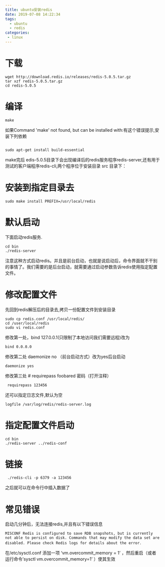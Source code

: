 ```yaml
---
title: ubuntu安装redis
date: 2019-07-08 14:22:34
tags: 
  - ubuntu
  - redis
categories:
 - linux
---
```

# 下载
```shell
wget http://download.redis.io/releases/redis-5.0.5.tar.gz
tar xzf redis-5.0.5.tar.gz
cd redis-5.0.5
```

# 编译
```
make
```
如果Command 'make' not found, but can be installed with:有这个错误提示,安装下列依赖
```

sudo apt-get install build-essential
```
make完后 edis-5.0.5目录下会出现编译后的redis服务程序redis-server,还有用于测试的客户端程序redis-cli,两个程序位于安装目录 src 目录下：


# 安装到指定目录去
```
sudo make install PREFIX=/usr/local/redis 
```
# 默认启动
下面启动redis服务.
```
cd bin
./redis-server
```
注意这种方式启动redis。并且是前台启动，也就是说启动后，命令界面就不干别的事情了。我们需要的是后台启动，就需要通过启动参数告诉redis使用指定配置文件。
# 修改配置文件
 先回到redis解压后的目录去,拷贝一份配置文件到安装目录
```
sudo cp redis.conf /usr/local/redis/
cd /user/local/redis
sudo vi redis.conf
```
修改第一处，bind 127.0.0.1(只限制了本地访问我们需要远程)改为
```
bind 0.0.0.0
```
修改第二处 daemonize no （前台启动方式）改为yes后台启动
```
daemonize yes
```
修改第三处 # requirepass foobared 密码（打开注释）
```
 requirepass 123456
```
还可以指定日志文件,默认为空
```
logfile /var/log/redis/redis-server.log
```
# 指定配置文件启动
```
cd bin
./redis-server ../redis-conf 
```
# 链接
```
 ./redis-cli -p 6379 -a 123456
```
之后就可以在命令行中插入数据了
# 常见错误
启动几分钟后，无法连接redis,并且有以下错误信息
```
MISCONF Redis is configured to save RDB snapshots, but is currently not able to persist on disk. Commands that may modify the data set are disabled. Please check Redis logs for details about the error．
```
在/etc/sysctl.conf 添加一项 ‘vm.overcommit_memory = 1’ ，然后重启（或者运行命令’sysctl vm.overcommit_memory=1’ ）使其生效